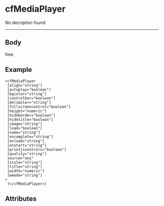 # cfMediaPlayer


No decription found


---
## Body
free

## Example
```
<cfMediaPlayer
 [align="string"]
 [autoplay="boolean"]
 [bgcolor="string"]
 [controlbar="boolean"]
 [delimiter="string"]
 [fullscreencontrol="boolean"]
 [height="numeric"]
 [hideborder="boolean"]
 [hidetitle="boolean"]
 [image="string"]
 [load="boolean"]
 [name="string"]
 [oncomplete="string"]
 [onload="string"]
 [onstart="string"]
 [printjscontrols="boolean"]
 [quality="string"]
 source="any"
 [style="string"]
 [title="string"]
 [width="numeric"]
 [wmode="string"]
> 
 [</cfMediaPlayer>]
```
## Attributes
